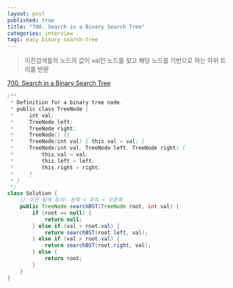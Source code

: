 ```yaml
---
layout: post
published: true
title: "700. Search in a Binary Search Tree"
categories: interview
tags: easy binary-search-tree
---
```


> 이진검색틀의 노드의 값이 val인 노드를 찾고 해당 노드를 기반으로 하는 하위 트리를 반환

[700. Search in a Binary Search Tree](https://leetcode.com/problems/search-in-a-binary-search-tree/)

```java
/**
 * Definition for a binary tree node.
 * public class TreeNode {
 *     int val;
 *     TreeNode left;
 *     TreeNode right;
 *     TreeNode() {}
 *     TreeNode(int val) { this.val = val; }
 *     TreeNode(int val, TreeNode left, TreeNode right) {
 *         this.val = val;
 *         this.left = left;
 *         this.right = right;
 *     }
 * }
 */
class Solution {
    // 이진 탐색 트리: 왼쪽 < 루트 < 오른쪽
    public TreeNode searchBST(TreeNode root, int val) {
        if (root == null) {
            return null;
        } else if (val < root.val) {
            return searchBST(root.left, val);
        } else if (val > root.val) {
            return searchBST(root.right, val);
        } else {
            return root;
        }
    }
}
```